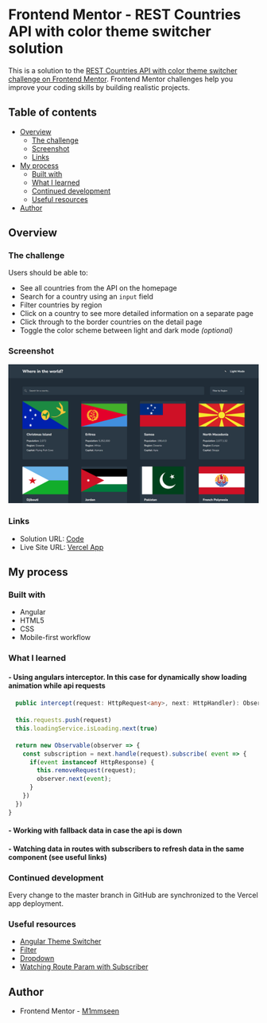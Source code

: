 # Frontend Mentor - REST Countries API with color theme switcher solution

This is a solution to the [REST Countries API with color theme switcher challenge on Frontend Mentor](https://www.frontendmentor.io/challenges/rest-countries-api-with-color-theme-switcher-5cacc469fec04111f7b848ca). Frontend Mentor challenges help you improve your coding skills by building realistic projects. 

## Table of contents

- [Overview](#overview)
  - [The challenge](#the-challenge)
  - [Screenshot](#screenshot)
  - [Links](#links)
- [My process](#my-process)
  - [Built with](#built-with)
  - [What I learned](#what-i-learned)
  - [Continued development](#continued-development)
  - [Useful resources](#useful-resources)
- [Author](#author)


## Overview

### The challenge

Users should be able to:

- See all countries from the API on the homepage
- Search for a country using an `input` field
- Filter countries by region
- Click on a country to see more detailed information on a separate page
- Click through to the border countries on the detail page
- Toggle the color scheme between light and dark mode *(optional)*

### Screenshot

![Screenshot](src/assets/images/screenshot_rest-api-countries.vercel.app.png)

### Links

- Solution URL: [Code](https://github.com/m1mmseen/Frontend-Mentor-Rest-API-Countries)
- Live Site URL: [Vercel App](https://m1mmseen-rest-api-countries.vercel.app/)

## My process

### Built with
- Angular
- HTML5
- CSS
- Mobile-first workflow


### What I learned

#### - Using angulars interceptor. In this case for dynamically show loading animation while api requests
```ts
  public intercept(request: HttpRequest<any>, next: HttpHandler): Observable<HttpEvent<any>> {

  this.requests.push(request)
  this.loadingService.isLoading.next(true)

  return new Observable(observer => {
    const subscription = next.handle(request).subscribe( event => {
      if(event instanceof HttpResponse) {
        this.removeRequest(request);
        observer.next(event);
      }
    })
  })
}
```

#### - Working with fallback data in case the api is down

#### - Watching data in routes with subscribers to refresh data in the same component (see useful links)

### Continued development
Every change to the master branch in GitHub are synchronized to the Vercel app deployment.

### Useful resources

- [Angular Theme Switcher](https://codebeyondlimits.com/articles/angular-theming-how-to-create-a-dynamic-theme-switcher-for-light-and-dark-mode)
- [Filter](https://www.w3schools.com/howto/howto_js_filter_lists.asp)
- [Dropdown](https://www.w3schools.com/css/css_dropdowns.asp)
- [Watching Route Param with Subscriber](https://kamranahmed.info/blog/2018/02/28/dealing-with-route-params-in-angular-5)

## Author

- Frontend Mentor - [M1mmseen](https://www.frontendmentor.io/profile/m1mmseen)
